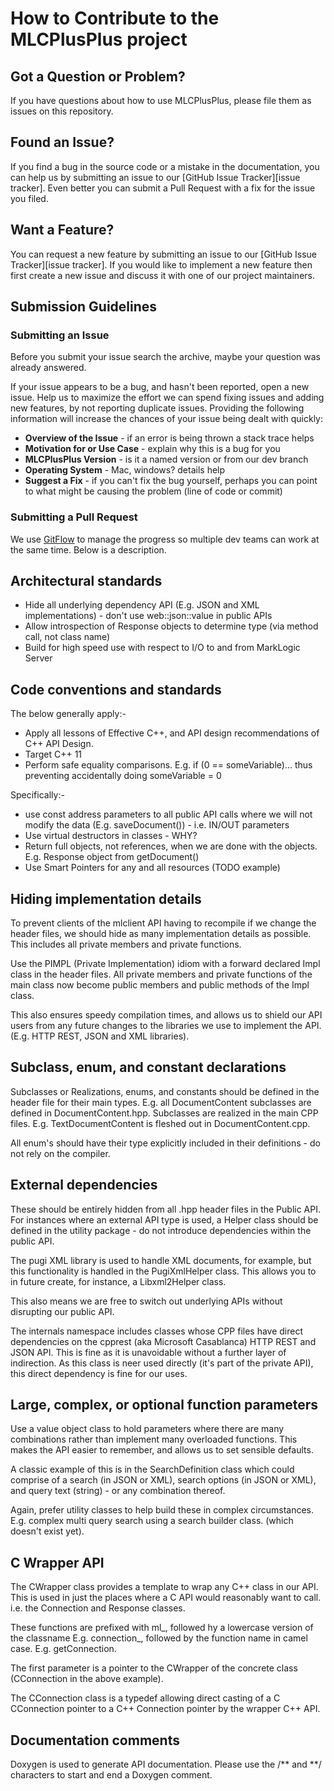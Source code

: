 # How to Contribute to the MLCPlusPlus project

## <a name="question"></a> Got a Question or Problem?

If you have questions about how to use MLCPlusPlus, please file them as issues on this repository.

## <a name="issue"></a> Found an Issue?
If you find a bug in the source code or a mistake in the documentation, you can help us by
submitting an issue to our [GitHub Issue Tracker][issue tracker]. Even better you can submit a Pull Request
with a fix for the issue you filed.

## <a name="feature"></a> Want a Feature?
You can request a new feature by submitting an issue to our [GitHub Issue Tracker][issue tracker].  If you
would like to implement a new feature then first create a new issue and discuss it with one of our
project maintainers.

## <a name="submit"></a> Submission Guidelines

### Submitting an Issue
Before you submit your issue search the archive, maybe your question was already answered.

If your issue appears to be a bug, and hasn't been reported, open a new issue.
Help us to maximize the effort we can spend fixing issues and adding new
features, by not reporting duplicate issues.  Providing the following information will increase the
chances of your issue being dealt with quickly:

* **Overview of the Issue** - if an error is being thrown a stack trace helps
* **Motivation for or Use Case** - explain why this is a bug for you
* **MLCPlusPlus Version** - is it a named version or from our dev branch
* **Operating System** - Mac, windows? details help
* **Suggest a Fix** - if you can't fix the bug yourself, perhaps you can point to what might be
  causing the problem (line of code or commit)

### Submitting a Pull Request

We use [GitFlow](https://www.atlassian.com/git/tutorials/comparing-workflows/gitflow-workflow) to manage the
progress so multiple dev teams can work at the same time. Below is a description.

## Architectural standards

- Hide all underlying dependency API (E.g. JSON and XML implementations) - don't use web::json::value in public APIs
- Allow introspection of Response objects to determine type (via method call, not class name)
- Build for high speed use with respect to I/O to and from MarkLogic Server

## Code conventions and standards

The below generally apply:-

- Apply all lessons of Effective C++, and API design recommendations of C++ API Design.
- Target C++ 11
- Perform safe equality comparisons. E.g. if (0 == someVariable)... thus preventing accidentally doing someVariable = 0

Specifically:-
- use const address parameters to all public API calls where we will not modify the data (E.g. saveDocument()) - i.e. IN/OUT parameters
- Use virtual destructors in classes - WHY?
- Return full objects, not references, when we are done with the objects. E.g. Response object from getDocument()
- Use Smart Pointers for any and all resources (TODO example)

## Hiding implementation details

To prevent clients of the mlclient API having to recompile if we change the header files, we should hide as many
implementation details as possible. This includes all private members and private functions.

Use the PIMPL (Private Implementation) idiom with a forward declared Impl class in the header files. All private members
and private functions of the main class now become public members and public methods of the Impl class.

This also ensures speedy compilation times, and allows us to shield our API users from any future changes to the
libraries we use to implement the API. (E.g. HTTP REST, JSON and XML libraries).

## Subclass, enum, and constant declarations

Subclasses or Realizations, enums, and constants should be defined in the header file for their main types. E.g.
all DocumentContent subclasses are defined in DocumentContent.hpp. Subclasses are realized in the main CPP files.
E.g. TextDocumentContent is fleshed out in DocumentContent.cpp.

All enum's should have their type explicitly included in their definitions - do not rely on the compiler.

## External dependencies

These should be entirely hidden from all .hpp header files in the Public API. For instances where an external API
type is used, a Helper class should be defined in the utility package - do not introduce dependencies within the public API.

The pugi XML library is used to handle XML documents, for example, but this functionality is handled in the PugiXmlHelper
class. This allows you to in future create, for instance, a Libxml2Helper class.

This also means we are free to switch out underlying APIs without disrupting our public API.

The internals namespace includes classes whose CPP files have direct dependencies on the cpprest (aka Microsoft Casablanca)
HTTP REST and JSON API. This is fine as it is unavoidable without a further layer of indirection. As this class is
neer used directly (it's part of the private API), this direct dependency is fine for our uses.

## Large, complex, or optional function parameters

Use a value object class to hold parameters where there are many combinations rather than implement many overloaded
functions. This makes the API easier to remember, and allows us to set sensible defaults.

A classic example of this is in the SearchDefinition class which could comprise of a search (in JSON or XML),
search options (in JSON or XML), and query text (string) - or any combination thereof.

Again, prefer utility classes to help build these in complex circumstances. E.g. complex multi query search using a
search builder class. (which doesn't exist yet).

## C Wrapper API

The CWrapper class provides a template to wrap any C++ class in our API. This is used in just the places where a C API
would reasonably want to call. i.e. the Connection and Response classes.

These functions are prefixed with ml_, followed hy a lowercase version of the classname E.g. connection_, followed
by the function name in camel case. E.g. getConnection.

The first parameter is a pointer to the CWrapper of the concrete class (CConnection in the above example).

The CConnection class is a typedef allowing direct casting of a C CConnection pointer to a C++ Connection pointer by
the wrapper C++ API.

## Documentation comments

Doxygen is used to generate API documentation. Please use the /** and \*\*/ characters to start and end a Doxygen
comment.
